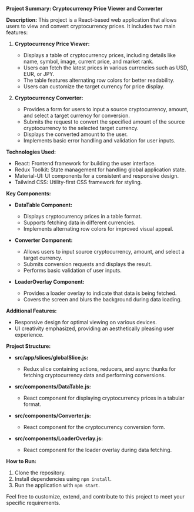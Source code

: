
**Project Summary: Cryptocurrency Price Viewer and Converter**

**Description:**
This project is a React-based web application that allows users to view and convert cryptocurrency prices. It includes two main features:

1. **Cryptocurrency Price Viewer:**
   - Displays a table of cryptocurrency prices, including details like name, symbol, image, current price, and market rank.
   - Users can fetch the latest prices in various currencies such as USD, EUR, or JPY.
   - The table features alternating row colors for better readability.
   - Users can customize the target currency for price display.

2. **Cryptocurrency Converter:**
   - Provides a form for users to input a source cryptocurrency, amount, and select a target currency for conversion.
   - Submits the request to convert the specified amount of the source cryptocurrency to the selected target currency.
   - Displays the converted amount to the user.
   - Implements basic error handling and validation for user inputs.

**Technologies Used:**
- React: Frontend framework for building the user interface.
- Redux Toolkit: State management for handling global application state.
- Material-UI: UI components for a consistent and responsive design.
- Tailwind CSS: Utility-first CSS framework for styling.

**Key Components:**
- **DataTable Component:**
  - Displays cryptocurrency prices in a table format.
  - Supports fetching data in different currencies.
  - Implements alternating row colors for improved visual appeal.

- **Converter Component:**
  - Allows users to input source cryptocurrency, amount, and select a target currency.
  - Submits conversion requests and displays the result.
  - Performs basic validation of user inputs.

- **LoaderOverlay Component:**
  - Provides a loader overlay to indicate that data is being fetched.
  - Covers the screen and blurs the background during data loading.

**Additional Features:**
- Responsive design for optimal viewing on various devices.
- UI creativity emphasized, providing an aesthetically pleasing user experience.
  
**Project Structure:**
- **src/app/slices/globalSlice.js:**
  - Redux slice containing actions, reducers, and async thunks for fetching cryptocurrency data and performing conversions.

- **src/components/DataTable.js:**
  - React component for displaying cryptocurrency prices in a tabular format.

- **src/components/Converter.js:**
  - React component for the cryptocurrency conversion form.

- **src/components/LoaderOverlay.js:**
  - React component for the loader overlay during data fetching.

**How to Run:**
1. Clone the repository.
2. Install dependencies using `npm install`.
3. Run the application with `npm start`.

Feel free to customize, extend, and contribute to this project to meet your specific requirements.
